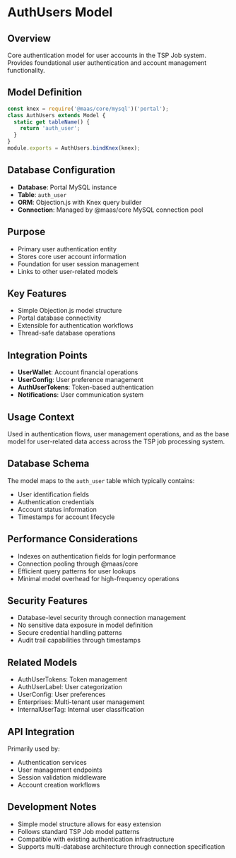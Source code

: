 # AuthUsers Model

## Overview
Core authentication model for user accounts in the TSP Job system. Provides foundational user authentication and account management functionality.

## Model Definition
```javascript
const knex = require('@maas/core/mysql')('portal');
class AuthUsers extends Model {
  static get tableName() {
    return 'auth_user';
  }
}
module.exports = AuthUsers.bindKnex(knex);
```

## Database Configuration
- **Database**: Portal MySQL instance
- **Table**: `auth_user`
- **ORM**: Objection.js with Knex query builder
- **Connection**: Managed by @maas/core MySQL connection pool

## Purpose
- Primary user authentication entity
- Stores core user account information
- Foundation for user session management
- Links to other user-related models

## Key Features
- Simple Objection.js model structure
- Portal database connectivity
- Extensible for authentication workflows
- Thread-safe database operations

## Integration Points
- **UserWallet**: Account financial operations
- **UserConfig**: User preference management
- **AuthUserTokens**: Token-based authentication
- **Notifications**: User communication system

## Usage Context
Used in authentication flows, user management operations, and as the base model for user-related data access across the TSP job processing system.

## Database Schema
The model maps to the `auth_user` table which typically contains:
- User identification fields
- Authentication credentials
- Account status information
- Timestamps for account lifecycle

## Performance Considerations
- Indexes on authentication fields for login performance
- Connection pooling through @maas/core
- Efficient query patterns for user lookups
- Minimal model overhead for high-frequency operations

## Security Features
- Database-level security through connection management
- No sensitive data exposure in model definition
- Secure credential handling patterns
- Audit trail capabilities through timestamps

## Related Models
- AuthUserTokens: Token management
- AuthUserLabel: User categorization
- UserConfig: User preferences
- Enterprises: Multi-tenant user management
- InternalUserTag: Internal user classification

## API Integration
Primarily used by:
- Authentication services
- User management endpoints
- Session validation middleware
- Account creation workflows

## Development Notes
- Simple model structure allows for easy extension
- Follows standard TSP Job model patterns
- Compatible with existing authentication infrastructure
- Supports multi-database architecture through connection specification